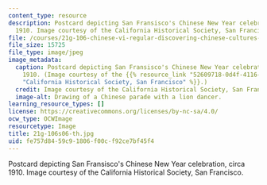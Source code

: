 ```yaml
---
content_type: resource
description: Postcard depicting San Fransisco's Chinese New Year celebration, circa
  1910. Image courtesy of the California Historical Society, San Francisco.
file: /courses/21g-106-chinese-vi-regular-discovering-chinese-cultures-and-societies-spring-2003/fe757d8459c91806f00cf92ce7bf45f4_21g-106s06-th.jpg
file_size: 15725
file_type: image/jpeg
image_metadata:
  caption: Postcard depicting San Fransisco's Chinese New Year celebration, circa
    1910. (Image courtesy of the {{% resource_link "52609718-0d4f-4116-b3dd-a88f530517cd"
    "California Historical Society, San Francisco" %}}.)
  credit: Image courtesy of the California Historical Society, San Francisco.
  image-alt: Drawing of a Chinese parade with a lion dancer.
learning_resource_types: []
license: https://creativecommons.org/licenses/by-nc-sa/4.0/
ocw_type: OCWImage
resourcetype: Image
title: 21g-106s06-th.jpg
uid: fe757d84-59c9-1806-f00c-f92ce7bf45f4
---
```

Postcard depicting San Fransisco's Chinese New Year celebration, circa 1910. Image courtesy of the California Historical Society, San Francisco.